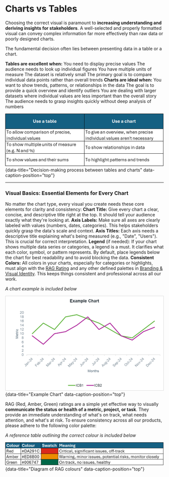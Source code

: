 
# Charts vs Tables

Choosing the correct visual is paramount to **increasing understanding and deriving insights for stakeholders**. A well-selected and properly formatted visual can convey complex information far more effectively than raw data or poorly designed charts.

The fundamental decision often lies between presenting data in a table or a chart.

**Tables are excellent when:**
You need to display precise values
The audience needs to look up individual figures
You have multiple units of measure
The dataset is relatively small
The primary goal is to compare individual data points rather than overall trends
**Charts are ideal when:**
You want to show trends, patterns, or relationships in the data
The goal is to provide a quick overview and identify outliers
You are dealing with larger datasets where individual values are less important than the overall story
The audience needs to grasp insights quickly without deep analysis of numbers

![Decision-making process between tables and charts](images/tabe_vs_chart.png "Decision-making process between tables and charts"){data-title="Decision-making process between tables and charts" data-caption-position="top"}

---

### Visual Basics: Essential Elements for Every Chart
 
No matter the chart type, every visual you create needs these core elements for clarity and consistency:
**Chart Title:** Give every chart a clear, concise, and descriptive title right at the top. It should tell your audience exactly what they're looking at.
**Axis Labels:** Make sure all axes are clearly labeled with values (numbers, dates, categories). This helps stakeholders quickly grasp the data's scale and context.
**Axis Titles:** Each axis needs a descriptive title explaining what's being measured (e.g., "Date", "Users"). This is crucial for correct interpretation.
**Legend** (if needed): If your chart shows multiple data series or categories, a legend is a must. It clarifies what each color, symbol, or pattern represents. By default, place legends below the chart for best readability and to avoid blocking the data.
**Consistent Colors:** All colors in your charts, especially for categories or highlights, must align with the [RAG Rating](reporting_corecomponents/rag_rating.md) and any other defined palettes in [Branding & Visual Identity](reporting_corecomponents/branding_visual.md). This keeps things consistent and professional across all our work.
 
*A chart example is included below*

 ![Example Chart](images/chart_example.png "Example Chart"){data-title="Example Chart" data-caption-position="top"}


RAG (Red, Amber, Green) ratings are a simple yet effective way to visually **communicate the status or health of a metric, project, or task**. They provide an immediate understanding of what's on track, what needs attention, and what's at risk. To ensure consistency across all our products, please adhere to the following color palette:

*A reference table outlining the correct colour is included below*

![Diagram of RAG colours](images/rag_colours.png "Diagram of RAG colours"){data-title="Diagram of RAG colours" data-caption-position="top"}


 



